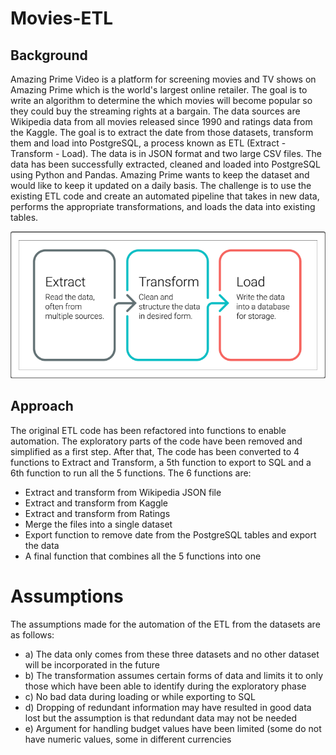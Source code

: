 # Movies-ETL

## Background
Amazing Prime Video is a platform for screening movies and TV shows on Amazing Prime which is the world's largest online retailer.  The goal is to write an algorithm to determine the which movies will become popular so they could buy the streaming rights at a bargain.  The data sources are Wikipedia data from all movies released since 1990 and ratings data from the Kaggle.  The goal is to extract the date from those datasets, transform them and load into PostgreSQL, a process known as ETL (Extract - Transform - Load).  The data is in JSON format and two large CSV files.  The data has been successfully extracted, cleaned and loaded into PostgreSQL using Python and Pandas.  Amazing Prime wants to keep the dataset and would like to keep it updated on a daily basis. The challenge is to use the existing ETL code and create an automated pipeline that takes in new data, performs the appropriate transformations, and loads the data into existing tables.

![](ETL.png)

## Approach

The original ETL code has been refactored into functions to enable automation.  The exploratory parts of the code have been removed and simplified as a first step.  After that, The code has been converted to 4 functions to Extract and Transform, a 5th function to export to SQL and a 6th function to run all the 5 functions.  The 6 functions are:

*  Extract and transform from Wikipedia JSON file
*  Extract and transform from Kaggle
*  Extract and transform from Ratings
*  Merge the files into a single dataset
*  Export function to remove date from the PostgreSQL tables and export the data
*  A final function that combines all the 5 functions into one

# Assumptions
The assumptions made for the automation of the ETL from the datasets are as follows:

* a) The data only comes from these three datasets and no other dataset will be incorporated in the future
* b) The transformation assumes certain forms of data and limits it to only those which have been able to identify during the exploratory phase
* c) No bad data during loading or while exporting to SQL
* d) Dropping of redundant information may have resulted in good data lost but the assumption is that redundant data may not be needed
* e) Argument for handling budget values have been limited (some do not have numeric values, some in different currencies
